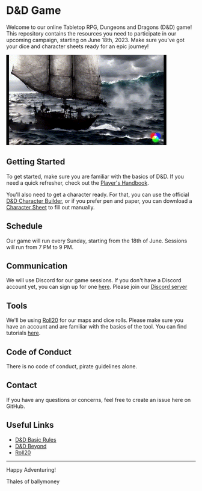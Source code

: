# D&D Game 

Welcome to our online Tabletop RPG, Dungeons and Dragons (D&D) game! This repository contains the resources you need to participate in our upcoming campaign, starting on June 18th, 2023. Make sure you've got your dice and character sheets ready for an epic journey!

![Alt Text](./media/windy_ship.gif)

## Getting Started

To get started, make sure you are familiar with the basics of D&D. If you need a quick refresher, check out the [Player's Handbook](https://dnd.wizards.com/products/tabletop-games/rpg-products/rpg_playershandbook).

You'll also need to get a character ready. For that, you can use the official [D&D Character Builder](https://www.dndbeyond.com/characters/builder#/), or if you prefer pen and paper, you can download a [Character Sheet](https://dnd.wizards.com/charactersheets) to fill out manually.

## Schedule

Our game will run every Sunday, starting from the 18th of June. Sessions will run from 7 PM to 9 PM. 

## Communication

We will use Discord for our game sessions. If you don't have a Discord account yet, you can sign up for one [here](https://discord.com/register). Please join our [Discord server](https://discord.gg/JKrPejPg)
## Tools

We'll be using [Roll20](https://roll20.net/) for our maps and dice rolls. Please make sure you have an account and are familiar with the basics of the tool. You can find tutorials [here](https://roll20.zendesk.com/hc/en-us/categories/360002582973-Getting-Started).

## Code of Conduct

There is no code of conduct, pirate guidelines alone. 


## Contact

If you have any questions or concerns, feel free to create an issue here on GitHub.
## Useful Links

- [D&D Basic Rules](https://dnd.wizards.com/articles/features/basicrules)
- [D&D Beyond](https://www.dndbeyond.com/)
- [Roll20](https://roll20.net/)

---
Happy Adventuring!

Thales of ballymoney

